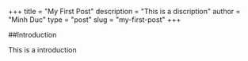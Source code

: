 +++
title = "My First Post"
description = "This is a discription"
author = "Minh Duc"
type = "post"
slug = "my-first-post"
+++

##Introduction

This is a introduction
